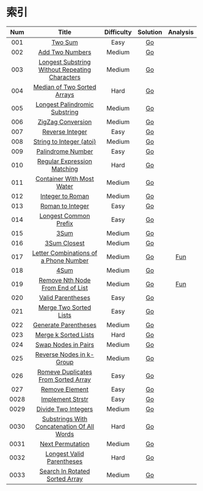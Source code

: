 # 索引

| Num | Title | Difficulty | Solution | Analysis |
|:------:|:------:|:------:|:------:|:------:|
|001|[Two Sum](https://leetcode.com/problems/two-sum/description/) | Easy | [Go](./problems/0001.two-sum/) |
|002|[Add Two Numbers](https://leetcode.com/problems/add-two-numbers/description/) | Medium|[Go](./problems/0002.add-two-numbers/)|
|003|[Longest Substring Without Repeating Characters](https://leetcode.com/problems/longest-substring-without-repeating-characters/description/) |Medium| [Go](./problems/0003.longest-substring-without-repeating-characters)|
|004|[Median of Two Sorted Arrays](https://leetcode.com/problems/median-of-two-sorted-arrays/description/) | Hard|[Go](./problems/0004.median-of-two-sorted-arrays)|
|005|[Longest Palindromic Substring](https://leetcode.com/problems/longest-palindromic-substring/description/) | Medium|[Go](./problems/0005.longest-palindromic-substring)|
|006|[ZigZag Conversion](https://leetcode.com/problems/zigzag-conversion/description/) |Medium| [Go](./problems/0006.zigzag-conversion)|
|007|[Reverse Integer](https://leetcode.com/problems/reverse-integer/description/) | Easy|[Go](./problems/0007.reverse-integer)|
|008|[String to Integer (atoi)](https://leetcode.com/problems/string-to-integer-atoi/description/) | Medium|[Go](./problems/0008.string-to-integer)|
|009|[Palindrome Number](https://leetcode.com/problems/palindrome-number/description/) | Easy|[Go](./problems/0009.palindrome-number)|
|010|[Regular Expression Matching](https://leetcode.com/problems/regular-expression-matching/description/) | Hard|[Go](./problems/0010.regular-expression-matching)|
|011|[Container With Most Water](https://leetcode.com/problems/container-with-most-water/description/) | Medium|[Go](./problems/0011.container-with-most-water)|
|012|[Integer to Roman](https://leetcode.com/problems/integer-to-roman/description/) | Medium|[Go](./problems/0012.integer-to-roman)|
|013|[Roman to Integer](https://leetcode.com/problems/roman-to-integer/description/) | Easy|[Go](./problems/0013.roman-to-integer)|
|014|[Longest Common Prefix](https://leetcode.com/problems/longest-common-prefix/description/) | Easy|[Go](./problems/0014.longest-common-prefix)|
|015|[3Sum](https://leetcode.com/problems/3sum/description/) | Medium|[Go](./problems/0015.3sum)|
|016|[3Sum Closest](https://leetcode.com/problems/3sum-closest/description/) | Medium|[Go](./problems/0016.3sum-closest)|
|017|[Letter Combinations of a Phone Number](https://leetcode.com/problems/letter-combinations-of-a-phone-number/description/) | Medium|[Go](./problems/0017.letter-combinations-of-a-phone-number)| [Fun](http://cuihao.fun/ports/17.letter-combinations-of-a-phone-number/)
|018|[4Sum](https://leetcode.com/problems/4sum/description/) | Medium|[Go](./problems/0018.4sum)| []()
|019|[Remove Nth Node From End of List](https://leetcode.com/problems/remove-nth-node-from-end-of-list/description/) | Medium|[Go](./problems/0019.remove-nth-node-from-end-of-list)| [Fun](http://cuihao.fun/ports/19.remove-nth-node-from-end-of-list/)
|020|[Valid Parentheses](https://leetcode.com/problems/valid-parentheses/description/) | Easy|[Go](./problems/0020.valid-parentheses)| []()
|021|[Merge Two Sorted Lists](https://leetcode.com/problems/merge-two-sorted-lists/description/) | Easy |[Go](./problems/0021.merge-two-sorted-lists)| []()
|022|[Generate Parentheses](https://leetcode.com/problems/generate-parentheses/description/) | Medium |[Go](./problems/0022.generate-parentheses)| []()
|023|[Merge k Sorted Lists](https://leetcode.com/problems/merge-k-sorted-lists/description/) | Hard |[Go](./problems/0023.merge-k-sorted-lists)| []()
|024|[Swap Nodes in Pairs](https://leetcode.com/problems/swap-nodes-in-pairs/description/) | Medium |[Go](./problems/0024.swap-nodes-in-pairs)| []()
|025|[Reverse Nodes in k-Group](https://leetcode.com/problems/reverse-nodes-in-k-group/description/) | Medium |[Go](./problems/0025.reverse-nodes-in-k-group)| []()
|026|[Romeve Duplicates From Sorted Array](https://leetcode.com/problems/remove-duplicates-from-sorted-array/description/) | Easy |[Go](./problems/0026.remove-duplicates-from-sorted-array)| []()
|027|[Remove Element](https://leetcode.com/problems/remove-element/description/) | Easy |[Go](./problems/0027.remove-element)| []()
|0028|[Implement Strstr](https://leetcode.com/problems/implement-strstr/description/) | Easy |[Go](./problems/0028.implement-strstr)| []()
|0029|[Divide Two Integers](https://leetcode.com/problems/divide-two-integers/description/) | Medium |[Go](./problems/0029.divide-two-integers)| []()
|0030|[Substrings With Concatenation Of All Words](https://leetcode.com/problems/substrings-with-concatenation-of-all-words/description/) | Hard |[Go](./problems/0030.substrings-with-concatenation-of-all-words)| []()
|0031|[Next Permutation](https://leetcode.com/problems/next-permutation/description/) | Medium |[Go](./problems/0031.next-permutation)| []()
|0032|[Longest Valid Parentheses](https://leetcode.com/problems/longest-valid-parentheses/description/) | Hard |[Go](./problems/0032.longest-valid-parentheses)| []()
|0033|[Search In Rotated Sorted Array](https://leetcode.com/problems/search-in-rotated-sorted-array/description/) | Medium |[Go](./problems/0033.search-in-rotated-sorted-array)| []()
